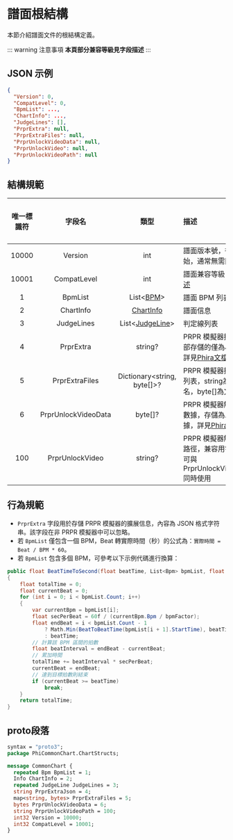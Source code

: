 ﻿# 譜面根結構

本節介紹譜面文件的根結構定義。

::: warning 注意事項
**本頁部分兼容等級見字段描述**
:::

## JSON 示例

```json
{
  "Version": 0,
  "CompatLevel": 0,
  "BpmList": ...,
  "ChartInfo": ...,
  "JudgeLines": [],
  "PrprExtra": null,
  "PrprExtraFiles": null,
  "PrprUnlockVideoData": null,
  "PrprUnlockVideo": null,
  "PrprUnlockVideoPath": null
}
```

## 結構規範

| 唯一標識符 |         字段名         |                       類型                       | 描述                                                                                                                | 兼容等級 | 默認值  | 加入版本 |
|:-----:|:-------------------:|:----------------------------------------------:|:------------------------------------------------------------------------------------------------------------------|:----:|:----:|:----:|
| 10000 |       Version       |                      int                       | 譜面版本號，從 1 開始，通常無需關注                                                                                               |  0   |  1   |  1   |
| 10001 |     CompatLevel     |                      int                       | 譜面兼容等級，詳見[概述](/zh_hant/markdown-examples.md#兼容性等級系統)                                                                      |  0   |  0   |  1   |
|   1   |       BpmList       |       List<[BPM](/zh_hant/chart_format/bpm.md)>        | 譜面 BPM 列表                                                                                                         |  0   |  -   |  1   |
|   2   |      ChartInfo      |    [ChartInfo](/zh_hant/chart_format/chart_info.md)    | 譜面信息                                                                                                              |  0   |  -   |  1   |
|   3   |     JudgeLines      | List<[JudgeLine](/zh_hant/chart_format/judge_line.md)> | 判定線列表                                                                                                             |  0   |  []  |  1   |
|   4   |      PrprExtra      |                    string?                     | PRPR 模擬器擴展，內部存儲的僅為Json，詳見[Phira文檔](https://teamflos.github.io/phira-docs/chart-standard/extra/index.html)         |  4   | null |  1   |
|   5   |   PrprExtraFiles    |         Dictionary\<string, byte[]\>?          | PRPR 模擬器擴展文件列表，string為文件名，byte[]為文件內容                                                                             |  4   | null |  1   |
|   6   | PrprUnlockVideoData |                    byte[]?                     | PRPR 模擬器解鎖視頻數據，存儲為二進制數據，詳見[Phira文檔](https://teamflos.github.io/phira-docs/chart-standard/unlock_video/index.html) |  4   | null |  1   |
|  100  |   PrprUnlockVideo   |                    string?                     | PRPR 模擬器解鎖視頻路徑，兼容用字段，不可與 PrprUnlockVideoData 同時使用                                                                 |  4   | null |  1   |

## 行為規範

- `PrprExtra` 字段用於存儲 PRPR 模擬器的擴展信息，內容為 JSON 格式字符串。該字段在非 PRPR 模擬器中可以忽略。
- 若 `BpmList` 僅包含一個 BPM，Beat 轉實際時間（秒）的公式為：`實際時間 = Beat / BPM * 60`。
- 若 `BpmList` 包含多個 BPM，可參考以下示例代碼進行換算：

```csharp
public float BeatTimeToSecond(float beatTime, List<Bpm> bpmList, float bpmFactor)
{
    float totalTime = 0;
    float currentBeat = 0;
    for (int i = 0; i < bpmList.Count; i++)
    {
        var currentBpm = bpmList[i];
        float secPerBeat = 60f / (currentBpm.Bpm / bpmFactor);
        float endBeat = i < bpmList.Count - 1
            ? Math.Min(BeatToBeatTime(bpmList[i + 1].StartTime), beatTime)
            : beatTime;
        // 計算該 BPM 區間的拍數
        float beatInterval = endBeat - currentBeat;
        // 累加時間
        totalTime += beatInterval * secPerBeat;
        currentBeat = endBeat;
        // 達到目標拍數則結束
        if (currentBeat >= beatTime)
            break;
    }
    return totalTime;
}
```

## proto段落

```protobuf
syntax = "proto3";
package PhiCommonChart.ChartStructs;

message CommonChart {
  repeated Bpm BpmList = 1;
  Info ChartInfo = 2;
  repeated JudgeLine JudgeLines = 3;
  string PrprExtraJson = 4;
  map<string, bytes> PrprExtraFiles = 5;
  bytes PrprUnlockVideoData = 6;
  string PrprUnlockVideoPath = 100;
  int32 Version = 10000;
  int32 CompatLevel = 10001;
}
```
